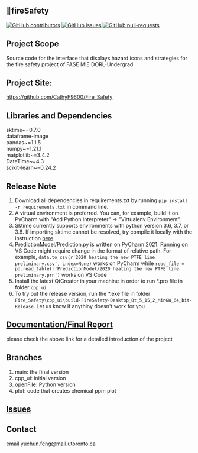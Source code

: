 ## :fire_engine:fireSafety
[![GitHub contributors](https://img.shields.io/github/contributors/CathyF9600/Fire_Safety.svg)](https://github.com/CathyF9600/Fire_Safety/graphs/contributors/)
[![GitHub issues](https://img.shields.io/github/issues/CathyF9600/Fire_Safety.svg)](https://GitHub.com/CathyF9600/Fire_Safety/issues/)
[![GitHub pull-requests](https://img.shields.io/github/issues-pr/CathyF9600/Fire_Safety.svg)](https://GitHub.com/CathyF9600/Fire_Safety/pulls/)

## Project Scope
Source code for the interface that displays hazard icons and strategies for the fire safety project of FASE MIE DORL-Undergrad<br/>

## Project Site: 
https://github.com/CathyF9600/Fire_Safety

## Libraries and Dependencies
sktime~=0.7.0<br/>
dataframe-image<br/>
pandas~=1.1.5<br/>
numpy~=1.21.1<br/>
matplotlib~=3.4.2<br/>
DateTime~=4.3<br/>
scikit-learn~=0.24.2<br/>

## Release Note
1. Download all dependencies in requirements.txt by running `pip install -r requirements.txt` in command line.
2. A virtual environment is preferred. You can, for example, build it on PyCharm with "Add Python Interpreter" -> "Virtualenv Environment".
3. Sktime currently supports environments with python version 3.6, 3.7, or 3.8. If importing sktime cannot be resolved, try compile it locally with the instruction [here](https://www.sktime.org/en/latest/installation.html).
4. PredictionModel/Prediction.py is written on PyCharm 2021. Running on VS Code might require change in the format of relative path. For example, `data.to_csv(r'2020 heating the new PTFE line preliminary.csv', index=None)` works on PyCharm while `read_file = pd.read_table(r'PredictionModel/2020 heating the new PTFE line preliminary.prn')` works on VS Code
5. Install the latest QtCreator in your machine in order to run *.pro file in folder `cpp_ui`
6. To try out the release version, run the *.exe file in folder `Fire_Safety\cpp_ui\build-FireSafety-Desktop_Qt_5_15_2_MinGW_64_bit-Release`. Let us know if anythiny doesn't work for you

## [Documentation/Final Report](https://github.com/CathyF9600/Fire_Safety/blob/main/Fire%20Safety%20Team%20Final%20Report.pdf)
please check the above link for a detailed introduction of the project

## Branches
1. main: the final version
3. cpp_ui: initial version
4. [openFile](../openFile/README.md): Python version
5. plot: code that creates chemical ppm plot

## [Issues](https://github.com/CathyF9600/Fire_Safety/issues)

## Contact
email yuchun.feng@mail.utoronto.ca
